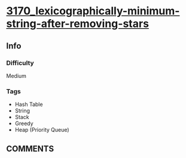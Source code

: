 # [3170_lexicographically-minimum-string-after-removing-stars](https://leetcode.com/problems/lexicographically-minimum-string-after-removing-stars)

## Info

### Difficulty

Medium

### Tags

- Hash Table
- String
- Stack
- Greedy
- Heap (Priority Queue)

## __COMMENTS__

> 
